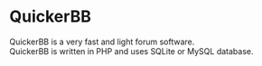 # QuickerBB
QuickerBB is a very fast and light forum software.<br />
QuickerBB is written in PHP and uses SQLite or MySQL database.
